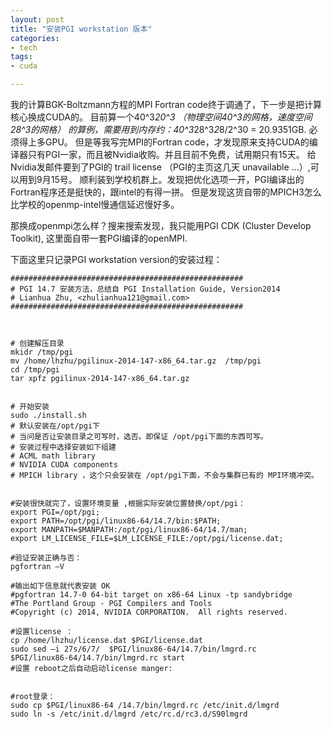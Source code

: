 ```yaml
---
layout: post
title: "安装PGI workstation 版本"
categories:
- tech
tags:
- cuda

---
```



我的计算BGK-Boltzmann方程的MPI Fortran code终于调通了，下一步是把计算核心换成CUDA的。
目前算一个40^3*20^3 （物理空间40^3的网格，速度空间28^3的网格） 的算例，需要用到内存约：40^3*28^3*2*8/2^30 = 20.9351GB. 必须得上多GPU。
但是等我写完MPI的Fortran code，才发现原来支持CUDA的编译器只有PGI一家，而且被Nvidia收购。并且目前不免费，试用期只有15天。
给Nvidia发邮件要到了PGI的 trail license （PGI的主页这几天 unavailable ...）,可以用到9月15号。
顺利装到学校机群上。发现把优化选项一开，PGI编译出的Fortran程序还是挺快的，跟intel的有得一拼。
但是发现这货自带的MPICH3怎么比学校的openmp-intel慢通信延迟慢好多。

那换成openmpi怎么样？搜来搜索发现，我只能用PGI CDK (Cluster Develop Toolkit), 这里面自带一套PGI编译的openMPI.


下面这里只记录PGI workstation version的安装过程：

    ####################################################
    # PGI 14.7 安装方法，总结自 PGI Installation Guide, Version2014
    # Lianhua Zhu, <zhulianhua121@gmail.com>
    ####################################################



    # 创建解压目录
    mkidr /tmp/pgi
    mv /home/lhzhu/pgilinux-2014-147-x86_64.tar.gz  /tmp/pgi
    cd /tmp/pgi
    tar xpfz pgilinux-2014-147-x86_64.tar.gz


    # 开始安装
    sudo ./install.sh
    # 默认安装在/opt/pgi下
    # 当问是否让安装目录之可写时，选否。即保证 /opt/pgi下面的东西可写。
    # 安装过程中选择安装如下组建
    # ACML math library
    # NVIDIA CUDA components
    # MPICH library ，这个只会安装在 /opt/pgi下面，不会与集群已有的 MPI环境冲突。


    #安装很快就完了，设置环境变量 ,根据实际安装位置替换/opt/pgi：
    export PGI=/opt/pgi;
    export PATH=/opt/pgi/linux86-64/14.7/bin:$PATH;
    export MANPATH=$MANPATH:/opt/pgi/linux86-64/14.7/man;
    export LM_LICENSE_FILE=$LM_LICENSE_FILE:/opt/pgi/license.dat;

    #验证安装正确与否：
    pgfortran –V

    #输出如下信息就代表安装 OK
    #pgfortran 14.7-0 64-bit target on x86-64 Linux -tp sandybridge
    #The Portland Group - PGI Compilers and Tools
    #Copyright (c) 2014, NVIDIA CORPORATION.  All rights reserved.

    #设置license ：
    cp /home/lhzhu/license.dat $PGI/license.dat
    sudo sed –i 27s/6/7/  $PGI/linux86-64/14.7/bin/lmgrd.rc
    $PGI/linux86-64/14.7/bin/lmgrd.rc start
    #设置 reboot之后自动启动license manger:


    #root登录：
    sudo cp $PGI/linux86-64 /14.7/bin/lmgrd.rc /etc/init.d/lmgrd
    sudo ln -s /etc/init.d/lmgrd /etc/rc.d/rc3.d/S90lmgrd
